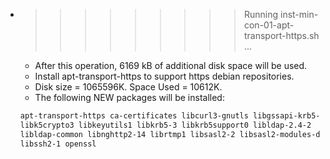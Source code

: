 * >>>>>>>>> Running inst-min-con-01-apt-transport-https.sh ...
  * After this operation, 6169 kB of additional disk space will be used.
  * Install apt-transport-https to support https debian repositories.
  * Disk size = 1065596K. Space Used = 10612K.
  * The following NEW packages will be installed:
  ```bash
  apt-transport-https ca-certificates libcurl3-gnutls libgssapi-krb5-2
  libk5crypto3 libkeyutils1 libkrb5-3 libkrb5support0 libldap-2.4-2
  libldap-common libnghttp2-14 librtmp1 libsasl2-2 libsasl2-modules-db
  libssh2-1 openssl
  ```
